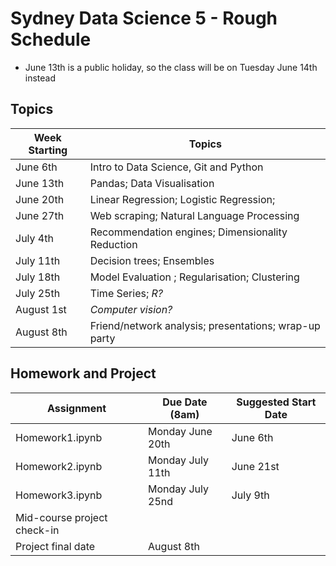 # Sydney Data Science 5 - Rough Schedule

- June 13th is a public holiday, so the class will be on Tuesday June
  14th instead
  

## Topics

| Week Starting | Topics                                                |
| ------------- | ----------------------------------------------------- |
| June 6th      | Intro to Data Science, Git and Python                 |
| June 13th     | Pandas; Data Visualisation                            |
| June 20th     | Linear Regression; Logistic Regression;               |
| June 27th     | Web scraping; Natural Language Processing             |
| July 4th      | Recommendation engines; Dimensionality Reduction      |
| July 11th     | Decision trees; Ensembles                             |
| July 18th     | Model Evaluation ; Regularisation; Clustering         |
| July 25th     | Time Series; *R?*                                     |
| August 1st    | *Computer vision?*                                    |
| August 8th    | Friend/network analysis; presentations; wrap-up party |

## Homework and Project

| Assignment                  | Due Date (8am)    | Suggested Start Date |
| --------------------------- | ----------------- | -------------------- |
| Homework1.ipynb             | Monday June 20th  | June 6th             |
| Homework2.ipynb             | Monday July 11th  | June 21st            |
| Homework3.ipynb             | Monday July 25nd  | July 9th             |
| Mid-course project check-in |                   |                      |
| Project final date          | August 8th        |                      |


